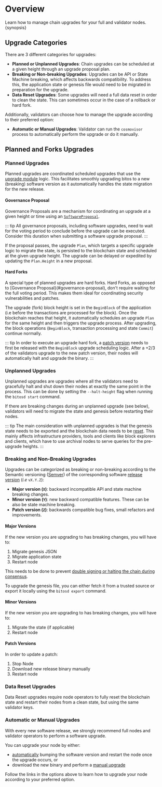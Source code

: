 <!--
order: 1
-->

# Overview

Learn how to manage chain upgrades for your full and validator nodes. {synopsis}

## Upgrade Categories

There are 3 different categories for upgrades:

- **Planned or Unplanned Upgrades**: Chain upgrades can be scheduled at a given height through an upgrade proposal plan.
- **Breaking or Non-breaking Upgrades**: Upgrades can be API or State Machine breaking, which affects backwards compatibility. To address this, the application state or genesis file would need to be migrated in preparation for the upgrade.
- **Data Reset Upgrades**: Some upgrades will need a full data reset in order to clean the state. This can sometimes occur in the case of a rollback or hard fork.

Additionally, validators can choose how to manage the upgrade according to their preferred option:

- **Automatic or Manual Upgrades**: Validator can run the `cosmovisor` process to automatically perform the upgrade or do it manually.

## Planned and Forks Upgrades

### Planned Upgrades

Planned upgrades are coordinated scheduled upgrades that use the [upgrade module](https://docs.bitos.org/modules/upgrade/) logic. This facilitates smoothly upgrading bitos to a new (breaking) software version as it automatically handles the state migration for the new release.

#### Governance Proposal

Governance Proposals are a mechanism for coordinating an upgrade at a given height or time using an [`SoftwareProposal`](https://docs.bitos.org/modules/upgrade/01_concepts.html#proposal).

::: tip
All governance proposals, including software upgrades, need to wait for the voting period to conclude before the upgrade can be executed. Consider this duration when submitting a software upgrade proposal.
:::

If the proposal passes, the upgrade `Plan`, which targets a specific upgrade logic to migrate the state, is persisted to the blockchain state and scheduled at the given upgrade height. The upgrade can be delayed or expedited by updating the `Plan.Height` in a new proposal.

#### Hard Forks

A special type of planned upgrades are hard forks. Hard Forks, as opposed to [Governance Proposal}(#governance-proposal), don't require waiting for the full voting
period. This makes them ideal for coordinating security vulnerabilities and patches.

The upgrade (fork) block height is set in the `BeginBlock` of the application (i.e before the transactions are processed for the block). Once the blockchain reaches that height, it automatically schedules an upgrade `Plan` for the same height and then triggers the upgrade process. After upgrading, the block operations (`BeginBlock`, transaction processing and state `Commit`) continue normally.

::: tip
In order to execute an upgrade hard fork, a [patch version](#patch-versions) needs to first be released with the `BeginBlock` upgrade scheduling logic. After a +2/3 of the validators upgrade to the new patch version, their nodes will automatically halt and upgrade the binary.
:::

### Unplanned Upgrades

Unplanned upgrades are upgrades where all the validators need to gracefully halt and shut down their nodes at exactly the same point in the process. This can be done by setting the `--halt-height` flag when running the `bitosd start` command.

If there are breaking changes during an unplanned upgrade (see below), validators will need to migrate the state and genesis before restarting their nodes.

::: tip
The main consideration with unplanned upgrades is that the genesis state needs to be exported and the blockchain data needs to be [reset](#data-reset-upgrades). This mainly affects infrastructure providers, tools and clients like block explorers and clients, which have to use archival nodes to serve queries for the pre-upgrade heights.
:::

### Breaking and Non-Breaking Upgrades

Upgrades can be categorized as breaking or non-breaking according to the Semantic versioning ([Semver](https://semver.org/)) of the corresponding software [release version](https://github.com/bitos/bitos/releases) (*i.e* `vX.Y.Z`):

- **Major version (`X`)**: backward incompatible API and state machine breaking changes.
- **Minor version (`Y`)**: new backward compatible features. These can be also be state machine breaking.
- **Patch version (`Z`)**: backwards compatible bug fixes, small refactors and improvements.

#### Major Versions

If the new version you are upgrading to has breaking changes, you will have to:

1. Migrate genesis JSON
2. Migrate application state
3. Restart node

This needs to be done to prevent [double signing or halting the chain during consensus](https://docs.tendermint.com/master/spec/consensus/signing.html#double-signing).

To upgrade the genesis file, you can either fetch it from a trusted source or export it locally using the `bitosd export` command.

#### Minor Versions

If the new version you are upgrading to has breaking changes, you will have to:

1. Migrate the state (if applicable)
2. Restart node

#### Patch Versions

In order to update a patch:

1. Stop Node
2. Download new release binary manually
3. Restart node

### Data Reset Upgrades

Data Reset upgrades require node operators to fully reset the blockchain state and restart their nodes from a clean
state, but using the same validator keys.

### Automatic or Manual Upgrades

With every new software release, we strongly recommend full nodes and validator operators to perform a software upgrade.

You can upgrade your node by either:

- [automatically](./automated.md) bumping the software version and restart the node once the upgrade occurs, or
- download the new binary and perform a [manual upgrade](./manual.md)

Follow the links in the options above to learn how to upgrade your node according to your preferred option.
